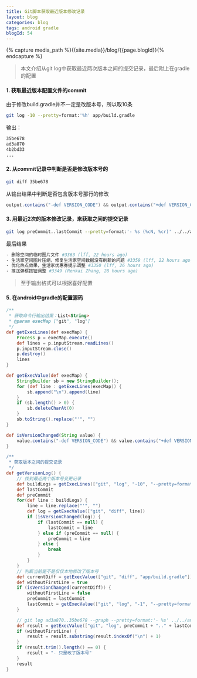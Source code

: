 ```yaml
---
title: Git脚本获取最近版本修改记录
layout: blog
categories: blog
tags: android gradle
blogId: 54
---
```

{% capture media_path %}{{site.media}}/blog/{{page.blogId}}{% endcapture %}

> 本文介绍从git log中获取最近两次版本之间的提交记录，最后附上在gradle的配置

#### 1. 获取最近版本配置文件的commit

由于修改build.gradle并不一定是改版本号，所以取10条

``` bash
git log -10 --pretty=format:'%h' app/build.gradle
```

输出：

``` bash
35be678
ad3a870
4b2bd33
...
```

#### 2. 从commit记录中判断是否是修改版本号的

``` bash
git diff 35be678
```

从输出结果中判断是否包含版本号那行的修改

``` groovy
output.contains("-def VERSION_CODE") && output.contains("+def VERSION_CODE")
```

#### 3. 用最近2次的版本修改记录，来获取之间的提交记录

``` bash
git log preCommit..lastCommit --pretty=format:'- %s (%cN, %cr)' ../../android
```

最后结果

``` bash
- 删除空间的临时图片文件 #3363 (lff, 22 hours ago)
- 生活家空间图片压缩，修复生活家空间数据没有刷新的问题 #3359 (lff, 22 hours ago)
- 优化热点效果，生活家优惠券提示调整 #3350 (lff, 26 hours ago)
- 推送弹框按钮调整 #3349 (Renkai Zhang, 28 hours ago)
```

> 至于输出格式可以根据喜好配置

#### 5. 在android中gradle的配置源码

``` groovy
/**
 * 获取命令行输出结果：List<String>
 * @param execMap ["git", "log"]
 */
def getExecLines(def execMap) {
    Process p = execMap.execute()
    def lines = p.inputStream.readLines()
    p.inputStream.close()
    p.destroy()
    lines
}

def getExecValue(def execMap) {
    StringBuilder sb = new StringBuilder();
    for (def line : getExecLines(execMap)) {
        sb.append("\n").append(line)
    }
    if (sb.length() > 0) {
        sb.deleteCharAt(0)
    }
    sb.toString().replace("'", "")
}

def isVersionChanged(String value) {
    value.contains("-def VERSION_CODE") && value.contains("+def VERSION_CODE")
}

/**
 * 获取版本之间的提交记录
 */
def getVersionLog() {
    // 找到最近两个版本号变更记录
    def buildLogs = getExecLines(["git", "log", "-10", "--pretty=format:'%h'", "app/build.gradle"])
    def lastCommit
    def preCommit
    for(def line : buildLogs) {
        line = line.replace("'", "")
        def log = getExecValue(["git", "diff", line])
        if (isVersionChanged(log)) {
            if (lastCommit == null) {
                lastCommit = line
            } else if (preCommit == null) {
                preCommit = line
            } else {
                break
            }
        }
    }
    // 判断当前是不是仅仅本地修改了版本号
    def currentDiff = getExecValue(["git", "diff", "app/build.gradle"])
    def withoutFirstLine = true
    if (isVersionChanged(currentDiff)) {
        withoutFirstLine = false
        preCommit = lastCommit
        lastCommit = getExecValue(["git", "log", "-1", "--pretty=format:'%h'", "../../android"])
    }

    // git log ad3a870..35be678 --graph --pretty=format:'- %s' ../../android
    def result = getExecValue(["git", "log", preCommit + ".." + lastCommit, "--pretty=format:'- %s (%cN, %cr)'", "../../android"])
    if (withoutFirstLine) {
        result = result.substring(result.indexOf("\n") + 1)
    }
    if (result.trim().length() == 0) {
        result = "- 只是改了版本号"
    }
    result
}
```
